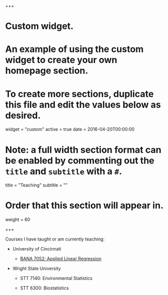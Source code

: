 +++
# Custom widget.
# An example of using the custom widget to create your own homepage section.
# To create more sections, duplicate this file and edit the values below as desired.
widget = "custom"
active = true
date = 2016-04-20T00:00:00

# Note: a full width section format can be enabled by commenting out the `title` and `subtitle` with a `#`.
title = "Teaching"
subtitle = ""

# Order that this section will appear in.
weight = 60

+++

Courses I have taught or am currently teaching:

* University of Cincinnati

    - [BANA 7052: Applied Linear Regression](https://github.com/bgreenwell/uc-bana7052)
    
* Wright State University

    - STT 7140: Environmental Statistics

    - STT 6300: Biostatistics
